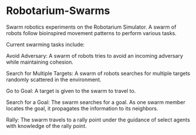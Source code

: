 # Robotarium-Swarms
Swarm robotics experiments on the Robotarium Simulator. A swarm of robots follow bioinspired movement patterns to perform various tasks. 


Current swarming tasks include:

Avoid Adversary: A swarm of robots tries to avoid an incoming adversary while maintaining cohesion.

Search for Multiple Targets: A swarm of robots searches for multiple targets randomly scattered in the environment.

Go to Goal: A target is given to the swarm to travel to.

Search for a Goal: The swarm searches for a goal. As one swarm member locates the goal, it propagates the information to its neighbors. 

Rally: The swarm travels to a rally point under the guidance of select agents with knowledge of the rally point. 


